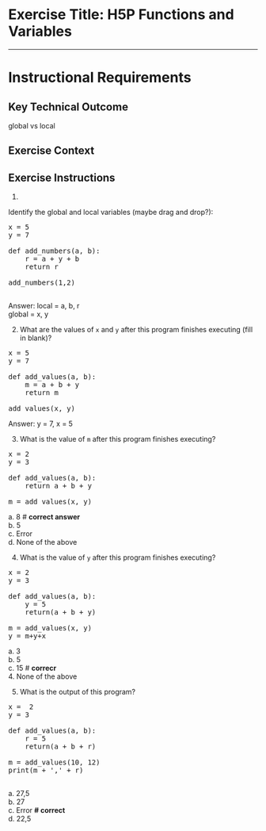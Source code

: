 # Exercise Title: H5P Functions and Variables
---
# Instructional Requirements
## Key Technical Outcome
global vs local
## Exercise Context

## Exercise Instructions

1.
Identify the global and local variables (maybe drag and drop?): 

<pre>
x = 5
y = 7

def add_numbers(a, b):
    r = a + y + b
    return r

add_numbers(1,2)

</pre>

Answer:
local = a, b, r <br>
global = x, y


2. What are the values of `x` and `y` after this program finishes executing (fill in blank)?

<pre>
x = 5
y = 7

def add_values(a, b):
    m = a + b + y
    return m

add_values(x, y)
</pre>

Answer:
y = 7, x = 5


3. What is the value of `m` after this program finishes executing?

<pre>
x = 2
y = 3

def add_values(a, b):
    return a + b + y

m = add_values(x, y)
</pre>

a. 8 # <b>correct answer</b><br>
b. 5 <br>
c. Error <br>
d. None of the above


4. What is the value of `y` after this program finishes executing?

<pre>
x = 2
y = 3

def add_values(a, b):
    y = 5 
    return(a + b + y)

m = add_values(x, y)
y = m+y+x
</pre>

a. 3 <br>
b. 5 <br>
c. 15 # <b> correcr</b> <br>
4. None of the above

5. What is the output of this program?

<pre>
x =  2
y = 3

def add_values(a, b):
    r = 5 
    return(a + b + r)

m = add_values(10, 12)
print(m + ',' + r)

</pre>

a. 27,5 <br>
b. 27 <br>
c. Error <b> # correct </b><br>
d. 22,5 <br>
